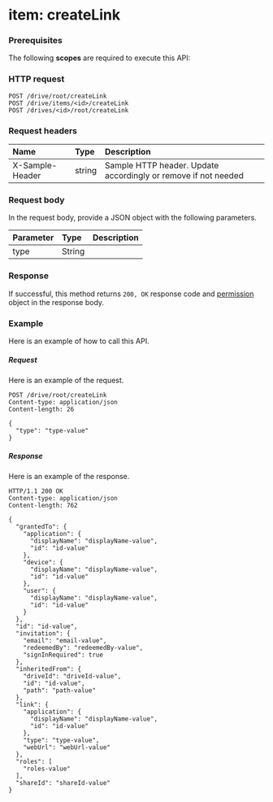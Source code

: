 # item: createLink


### Prerequisites
The following **scopes** are required to execute this API: 
### HTTP request
<!-- { "blockType": "ignored" } -->
```http
POST /drive/root/createLink
POST /drive/items/<id>/createLink
POST /drives/<id>/root/createLink

```
### Request headers
| Name       | Type | Description|
|:---------------|:--------|:----------|
| X-Sample-Header  | string  | Sample HTTP header. Update accordingly or remove if not needed|

### Request body
In the request body, provide a JSON object with the following parameters.

| Parameter	   | Type	|Description|
|:---------------|:--------|:----------|
|type|String||

### Response
If successful, this method returns `200, OK` response code and [permission](../resources/permission.md) object in the response body.

### Example
Here is an example of how to call this API.
##### Request
Here is an example of the request.
<!-- {
  "blockType": "request",
  "name": "item_createlink"
}-->
```http
POST /drive/root/createLink
Content-type: application/json
Content-length: 26

{
  "type": "type-value"
}
```

##### Response
Here is an example of the response.
<!-- {
  "blockType": "response",
  "truncated": false,
  "@odata.type": "microsoft.graph.permission"
} -->
```http
HTTP/1.1 200 OK
Content-type: application/json
Content-length: 762

{
  "grantedTo": {
    "application": {
      "displayName": "displayName-value",
      "id": "id-value"
    },
    "device": {
      "displayName": "displayName-value",
      "id": "id-value"
    },
    "user": {
      "displayName": "displayName-value",
      "id": "id-value"
    }
  },
  "id": "id-value",
  "invitation": {
    "email": "email-value",
    "redeemedBy": "redeemedBy-value",
    "signInRequired": true
  },
  "inheritedFrom": {
    "driveId": "driveId-value",
    "id": "id-value",
    "path": "path-value"
  },
  "link": {
    "application": {
      "displayName": "displayName-value",
      "id": "id-value"
    },
    "type": "type-value",
    "webUrl": "webUrl-value"
  },
  "roles": [
    "roles-value"
  ],
  "shareId": "shareId-value"
}
```

<!-- uuid: 019ca5bd-ba1b-4b92-8bfb-74b0006e94e9
2015-10-19 09:02:20 UTC -->
<!-- {
  "type": "#page.annotation",
  "description": "item: createLink",
  "keywords": "",
  "section": "documentation",
  "tocPath": ""
}-->